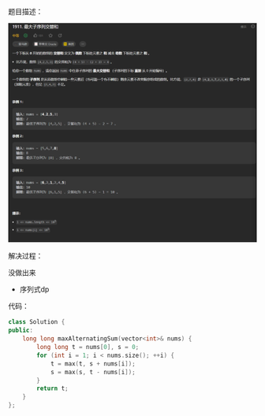 题目描述：

![image](/algorithmn/dynamic_programming/image/image75.png)

解决过程：

没做出来

- 序列式dp

代码：

```cpp
class Solution {
public:
    long long maxAlternatingSum(vector<int>& nums) {
        long long t = nums[0], s = 0;
        for (int i = 1; i < nums.size(); ++i) {
            t = max(t, s + nums[i]);
            s = max(s, t - nums[i]);
        }
        return t;
    }
};
```